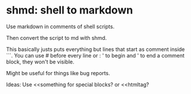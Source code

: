 # shmd: shell to markdown
Use markdown in comments of shell scripts.

Then convert the script to md with shmd.

This basically justs puts everything but lines that start as comment inside ```.
You can use # before every line or : ' to begin and ' to end a comment block, they won't be visible.

Might be useful for things like bug reports.

Ideas:
Use <<something for special blocks? or <<htmltag?
